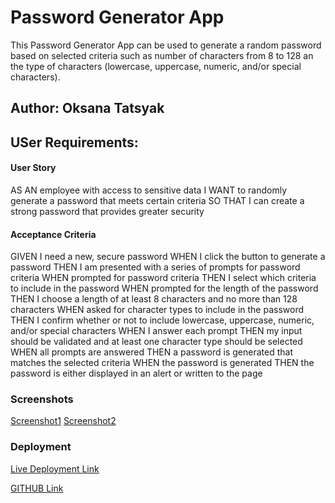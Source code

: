 # Password Generator App
This Password Generator App  can be used to generate a random password based on selected criteria such as number of characters from 8 to 128 an the type of characters (lowercase, uppercase, numeric, and/or special characters).
## Author: Oksana Tatsyak

## USer Requirements:
####  User Story
AS AN employee with access to sensitive data
I WANT to randomly generate a password that meets certain criteria
SO THAT I can create a strong password that provides greater security
#### Acceptance Criteria
GIVEN I need a new, secure password
WHEN I click the button to generate a password
THEN I am presented with a series of prompts for password criteria
WHEN prompted for password criteria
THEN I select which criteria to include in the password
WHEN prompted for the length of the password
THEN I choose a length of at least 8 characters and no more than 128 characters
WHEN asked for character types to include in the password
THEN I confirm whether or not to include lowercase, uppercase, numeric, and/or special characters
WHEN I answer each prompt
THEN my input should be validated and at least one character type should be selected
WHEN all prompts are answered
THEN a password is generated that matches the selected criteria
WHEN the password is generated
THEN the password is either displayed in an alert or written to the page


### Screenshots
[Screenshot1](/password-generator1.png)
 [Screenshot2](/password-generator2.png)

### Deployment
[Live Deployment Link](https://oksanatak.github.io/passwordGenerator/)

[GITHUB Link](https://github.com/OksanaTak/passwordGenerator) 



 
